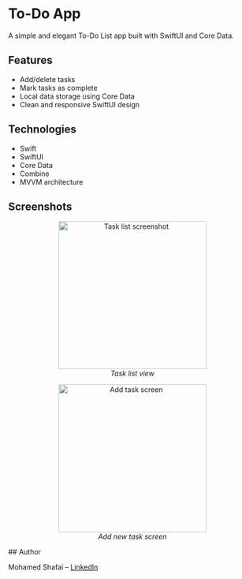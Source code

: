 # To-Do App

A simple and elegant To-Do List app built with SwiftUI and Core Data.

## Features

- Add/delete tasks
- Mark tasks as complete
- Local data storage using Core Data
- Clean and responsive SwiftUI design

## Technologies

- Swift
- SwiftUI
- Core Data
- Combine
- MVVM architecture

## Screenshots
<p align="center">
  <img src="https://github.com/user-attachments/assets/8ef378ba-59ce-43c8-aafd-e7003aa39ac5" width="300" alt="Task list screenshot"/>
  <br/>
  <em>Task list view</em>
</p>

<p align="center">
  <img src="https://github.com/user-attachments/assets/950f742d-83b0-4730-a60b-0d026c4ec006" width="300" alt="Add task screen"/>
  <br/>
  <em>Add new task screen</em>
</p>
## Author

Mohamed Shafai – [LinkedIn](https://www.linkedin.com/in/mohamed-shafai/)
